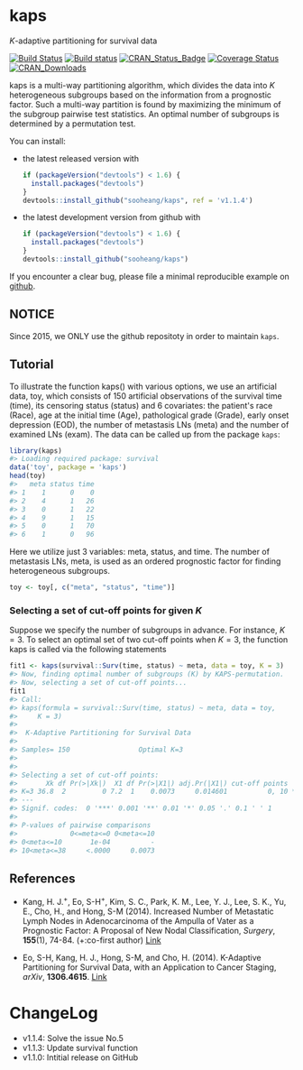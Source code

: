 <!-- README.md is generated from README.Rmd. Please edit that file -->
kaps
====

*K*-adaptive partitioning for survival data

[![Build Status](https://travis-ci.org/sooheang/kaps.svg?branch=master)](https://travis-ci.org/sooheang/kaps) [![Build status](https://ci.appveyor.com/api/projects/status/x7frit6xwy688d5e/branch/master?svg=true)](https://ci.appveyor.com/project/sooheang/kaps/branch/master) [![CRAN\_Status\_Badge](http://www.r-pkg.org/badges/version/kaps)](http://cran.r-project.org/package=kaps) [![Coverage Status](https://img.shields.io/codecov/c/github/sooheang/kaps/master.svg)](https://codecov.io/github/sooheang/kaps?branch=master) [![CRAN\_Downloads](https://cranlogs.r-pkg.org/badges/grand-total/kaps)](http://cran.rstudio.com/web/packages/kaps/index.html)

kaps is a multi-way partitioning algorithm, which divides the data into *K* heterogeneous subgroups based on the information from a prognostic factor. Such a multi-way partition is found by maximizing the minimum of the subgroup pairwise test statistics. An optimal number of subgroups is determined by a permutation test.

You can install:

-   the latest released version with

    ``` r
    if (packageVersion("devtools") < 1.6) {
      install.packages("devtools")
    }
    devtools::install_github("sooheang/kaps", ref = 'v1.1.4')
    ```

-   the latest development version from github with

    ``` r
    if (packageVersion("devtools") < 1.6) {
      install.packages("devtools")
    }
    devtools::install_github("sooheang/kaps")
    ```

If you encounter a clear bug, please file a minimal reproducible example on [github](https://github.com/sooheang/kaps/issues).

NOTICE
------

Since 2015, we ONLY use the github repositoty in order to maintain `kaps`.

Tutorial
--------

To illustrate the function kaps() with various options, we use an artificial data, toy, which consists of 150 artificial observations of the survival time (time), its censoring status (status) and 6 covariates: the patient's race (Race), age at the initial time (Age), pathological grade (Grade), early onset depression (EOD), the number of metastasis LNs (meta) and the number of examined LNs (exam). The data can be called up from the package `kaps`:

``` r
library(kaps)
#> Loading required package: survival
data('toy', package = 'kaps')
head(toy)
#>   meta status time
#> 1    1      0    0
#> 2    4      1   26
#> 3    0      1   22
#> 4    9      1   15
#> 5    0      1   70
#> 6    1      0   96
```

Here we utilize just 3 variables: meta, status, and time. The number of metastasis LNs, meta, is used as an ordered prognostic factor for finding heterogeneous subgroups.

``` r
toy <- toy[, c("meta", "status", "time")]
```

### Selecting a set of cut-off points for given *K*

Suppose we specify the number of subgroups in advance. For instance, *K* = 3. To select an optimal set of two cut-off points when *K* = 3, the function kaps is called via the following statements

``` r
fit1 <- kaps(survival::Surv(time, status) ~ meta, data = toy, K = 3)
#> Now, finding optimal number of subgroups (K) by KAPS-permutation. 
#> Now, selecting a set of cut-off points...
fit1 
#> Call:
#> kaps(formula = survival::Surv(time, status) ~ meta, data = toy, 
#>     K = 3)
#> 
#>  K-Adaptive Partitioning for Survival Data
#> 
#> Samples= 150                 Optimal K=3 
#> 
#> 
#> Selecting a set of cut-off points:
#>       Xk df Pr(>|Xk|)  X1 df Pr(>|X1|) adj.Pr(|X1|) cut-off points  
#> K=3 36.8  2         0 7.2  1    0.0073     0.014601          0, 10 *
#> ---
#> Signif. codes:  0 '***' 0.001 '**' 0.01 '*' 0.05 '.' 0.1 ' ' 1 
#> 
#> P-values of pairwise comparisons
#>             0<=meta<=0 0<meta<=10
#> 0<meta<=10       1e-04          -
#> 10<meta<=38     <.0000     0.0073
```

References
----------

-   Kang, H. J.<sup>+</sup>, Eo, S-H<sup>+</sup>, Kim, S. C., Park, K. M., Lee, Y. J., Lee, S. K., Yu, E., Cho, H., and Hong, S-M (2014). Increased Number of Metastatic Lymph Nodes in Adenocarcinoma of the Ampulla of Vater as a Prognostic Factor: A Proposal of New Nodal Classification, *Surgery*, **155**(1), 74-84. (+:co-first author) [Link](http://dx.doi.org/10.1016/j.surg.2013.08.004)

-   Eo, S-H, Kang, H. J., Hong, S-M, and Cho, H. (2014). K-Adaptive Partitioning for Survival Data, with an Application to Cancer Staging, *arXiv*, **1306.4615**. [Link](https://arxiv.org/abs/1306.4615)

ChangeLog
=========

-   v1.1.4: Solve the issue No.5
-   v1.1.3: Update survival function
-   v1.1.0: Intitial release on GitHub
